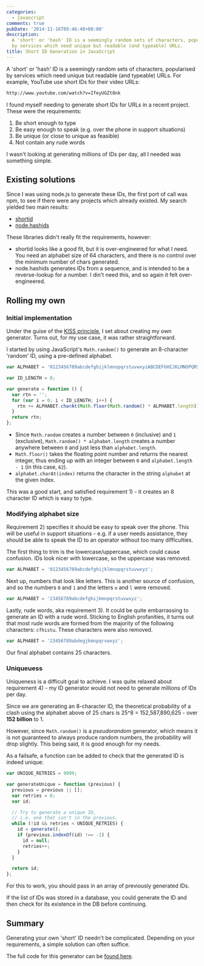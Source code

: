 ```yaml
---
categories:
  - javascript
comments: true
pubDate: '2014-11-16T09:46:40+00:00'
description:
  A 'short' or 'hash' ID is a seemingly random sets of characters, popularised
  by services which need unique but readable (and typeable) URLs.
title: Short ID Generation in JavaScript
---
```


A 'short' or 'hash' ID is a seemingly random sets of characters, popularised by services which need unique but readable (and typeable) URLs. For example, YouTube use short IDs for their video URLs:

```bash
http://www.youtube.com/watch?v=IfeyUGZt8nk
```

I found myself needing to generate short IDs for URLs in a recent project. These were the requirements:

1. Be short enough to type
2. Be easy enough to speak (e.g. over the phone in support situations)
3. Be unique (or close to unique as feasible)
4. Not contain any rude words

I wasn't looking at generating millions of IDs per day, all I needed was something simple.

<!-- more -->

## Existing solutions

Since I was using node.js to generate these IDs, the first port of call was npm, to see if there were any projects which already existed. My search yielded two main results:

- [shortid](https://github.com/dylang/shortid)
- [node.hashids](http://hashids.org/node-js/)

These libraries didn't really fit the requirements, however:

- shortid looks like a good fit, but it is over-engineered for what I need. You need an alphabet size of 64 characters, and there is no control over the minimum number of chars generated.
- node.hashids generates IDs from a sequence, and is intended to be a reverse-lookup for a number. I din't need this, and so again it felt over-engineered.

## Rolling my own

### Initial implementation

Under the guise of the [KISS principle](http://en.wikipedia.org/wiki/KISS_principle), I set about creating my own generator. Turns out, for my use case, it was rather straightforward.

I started by using JavaScript's `Math.random()` to generate an 8-character 'random' ID, using a pre-defined alphabet.

```js
var ALPHABET = '0123456789abcdefghijklmnopqrstuvwxyzABCDEFGHIJKLMNOPQRSTUVWXYZ';

var ID_LENGTH = 8;

var generate = function () {
  var rtn = '';
  for (var i = 0; i < ID_LENGTH; i++) {
    rtn += ALPHABET.charAt(Math.floor(Math.random() * ALPHABET.length));
  }
  return rtn;
};
```

- Since `Math.random` creates a number between `0` (inclusive) and `1` (exclusive), `Math.random() * alphabet.length` creates a number anywhere between `0` and just less than `alphabet.length`.
- `Math.floor()` takes the floating point number and returns the nearest integer, thus ending up with an integer between `0` and `alphabet.length - 1` (in this case, `62`).
- `alphabet.charAt(index)` returns the character in the string `alphabet` at the given index.

This was a good start, and satisfied requirement 1) - it creates an 8 character ID which is easy to type.

### Modifying alphabet size

Requirement 2) specifies it should be easy to speak over the phone. This will be useful in support situations - e.g. if a user needs assistance, they should be able to speak the ID to an operator without too many difficulties.

The first thing to trim is the lowercase/uppercase, which could cause confusion. IDs look nicer with lowercase, so the uppercase was removed.

```js
var ALPHABET = '0123456789abcdefghijklmnopqrstuvwxyz';
```

Next up, numbers that look like letters. This is another source of confusion, and so the numbers `0` and `1` and the letters `o` and `l` were removed.

```js
var ALPHABET = '23456789abcdefghijkmnpqrstuvwxyz';
```

Lastly, rude words, aka requirement 3). It could be quite embarrassing to generate an ID with a rude word. Sticking to English profanities, it turns out that most rude words are formed from the majority of the following characters: `cfhistu`. These characters were also removed.

```js
var ALPHABET = '23456789abdegjkmnpqrvwxyz';
```

Our final alphabet contains 25 characters.

### Uniqueuess

Uniqueness is a difficult goal to achieve. I was quite relaxed about requirement 4) - my ID generator would not need to generate millions of IDs per day.

Since we are generating an 8-character ID, the theoretical probability of a clash using the alphabet above of 25 chars is 25^8 = 152,587,890,625 - over **152 billion** to 1.

However, since `Math.random()` is a _pseudorandom_ generator, which means it is not guaranteed to always produce random numbers, the probability will drop slightly. This being said, it is good enough for my needs.

As a failsafe, a function can be added to check that the generated ID is indeed unique:

```js
var UNIQUE_RETRIES = 9999;

var generateUnique = function (previous) {
  previous = previous || [];
  var retries = 0;
  var id;

  // Try to generate a unique ID,
  // i.e. one that isn't in the previous.
  while (!id && retries < UNIQUE_RETRIES) {
    id = generate();
    if (previous.indexOf(id) !== -1) {
      id = null;
      retries++;
    }
  }

  return id;
};
```

For this to work, you should pass in an array of previously generated IDs.

If the list of IDs was stored in a database, you could generate the ID and then check for its existence in the DB before continuing.

## Summary

Generating your own 'short' ID needn't be complicated. Depending on your requirements, a simple solution can often suffice.

The full code for this generator can be [found here](https://gist.github.com/fiznool/73ee9c7a11d1ff80b81c).

